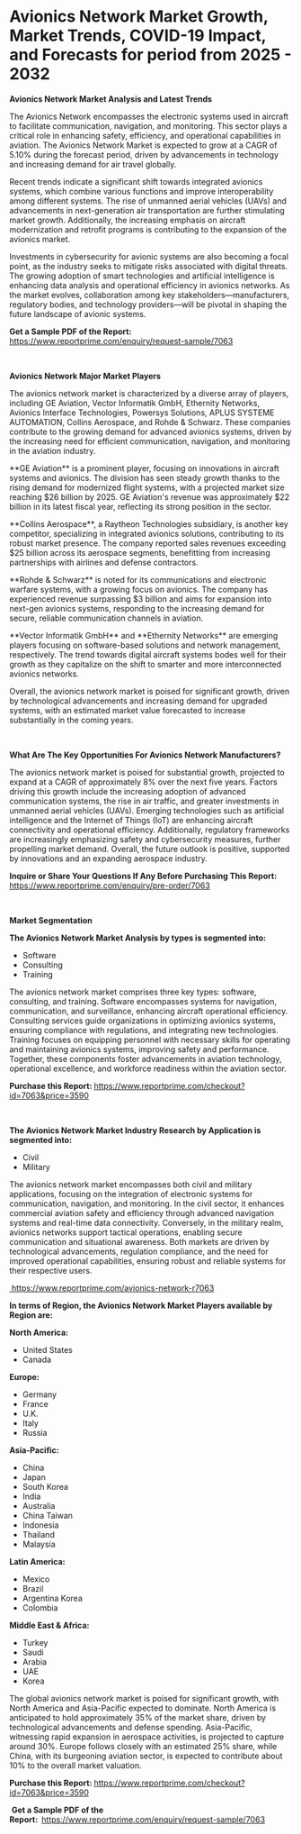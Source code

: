 <p><h1>Avionics Network Market Growth, Market Trends, COVID-19 Impact, and Forecasts for period from 2025 - 2032</h1></p><p><strong>Avionics Network Market Analysis and Latest Trends</strong></p>
<p><p>The Avionics Network encompasses the electronic systems used in aircraft to facilitate communication, navigation, and monitoring. This sector plays a critical role in enhancing safety, efficiency, and operational capabilities in aviation. The Avionics Network Market is expected to grow at a CAGR of 5.10% during the forecast period, driven by advancements in technology and increasing demand for air travel globally.</p><p>Recent trends indicate a significant shift towards integrated avionics systems, which combine various functions and improve interoperability among different systems. The rise of unmanned aerial vehicles (UAVs) and advancements in next-generation air transportation are further stimulating market growth. Additionally, the increasing emphasis on aircraft modernization and retrofit programs is contributing to the expansion of the avionics market.</p><p>Investments in cybersecurity for avionic systems are also becoming a focal point, as the industry seeks to mitigate risks associated with digital threats. The growing adoption of smart technologies and artificial intelligence is enhancing data analysis and operational efficiency in avionics networks. As the market evolves, collaboration among key stakeholders—manufacturers, regulatory bodies, and technology providers—will be pivotal in shaping the future landscape of avionic systems.</p></p>
<p><strong>Get a Sample PDF of the Report:&nbsp;</strong> <a href="https://www.reportprime.com/enquiry/request-sample/7063?utm_campaign=4575&utm_medium=2&utm_source=Github&utm_content=ia&utm_term=17052025&utm_id=avionics-network">https://www.reportprime.com/enquiry/request-sample/7063</a></p>
<p>&nbsp;</p>
<p><strong>Avionics Network Major Market Players</strong></p>
<p><p>The avionics network market is characterized by a diverse array of players, including GE Aviation, Vector Informatik GmbH, Ethernity Networks, Avionics Interface Technologies, Powersys Solutions, APLUS SYSTEME AUTOMATION, Collins Aerospace, and Rohde & Schwarz. These companies contribute to the growing demand for advanced avionics systems, driven by the increasing need for efficient communication, navigation, and monitoring in the aviation industry.</p><p>**GE Aviation** is a prominent player, focusing on innovations in aircraft systems and avionics. The division has seen steady growth thanks to the rising demand for modernized flight systems, with a projected market size reaching $26 billion by 2025. GE Aviation's revenue was approximately $22 billion in its latest fiscal year, reflecting its strong position in the sector.</p><p>**Collins Aerospace**, a Raytheon Technologies subsidiary, is another key competitor, specializing in integrated avionics solutions, contributing to its robust market presence. The company reported sales revenues exceeding $25 billion across its aerospace segments, benefitting from increasing partnerships with airlines and defense contractors. </p><p>**Rohde & Schwarz** is noted for its communications and electronic warfare systems, with a growing focus on avionics. The company has experienced revenue surpassing $3 billion and aims for expansion into next-gen avionics systems, responding to the increasing demand for secure, reliable communication channels in aviation.</p><p>**Vector Informatik GmbH** and **Ethernity Networks** are emerging players focusing on software-based solutions and network management, respectively. The trend towards digital aircraft systems bodes well for their growth as they capitalize on the shift to smarter and more interconnected avionics networks.</p><p>Overall, the avionics network market is poised for significant growth, driven by technological advancements and increasing demand for upgraded systems, with an estimated market value forecasted to increase substantially in the coming years.</p></p>
<p>&nbsp;</p>
<p><strong>What Are The Key Opportunities For Avionics Network Manufacturers?</strong></p>
<p><p>The avionics network market is poised for substantial growth, projected to expand at a CAGR of approximately 8% over the next five years. Factors driving this growth include the increasing adoption of advanced communication systems, the rise in air traffic, and greater investments in unmanned aerial vehicles (UAVs). Emerging technologies such as artificial intelligence and the Internet of Things (IoT) are enhancing aircraft connectivity and operational efficiency. Additionally, regulatory frameworks are increasingly emphasizing safety and cybersecurity measures, further propelling market demand. Overall, the future outlook is positive, supported by innovations and an expanding aerospace industry.</p></p>
<p><strong>Inquire or Share Your Questions If Any Before Purchasing This Report:</strong> <a href="https://www.reportprime.com/enquiry/pre-order/7063?utm_campaign=4575&utm_medium=2&utm_source=Github&utm_content=ia&utm_term=17052025&utm_id=avionics-network">https://www.reportprime.com/enquiry/pre-order/7063</a></p>
<p>&nbsp;</p>
<p><strong>Market Segmentation</strong></p>
<p><strong>The Avionics Network Market Analysis by types is segmented into:</strong></p>
<p><ul><li>Software</li><li>Consulting</li><li>Training</li></ul></p>
<p><p>The avionics network market comprises three key types: software, consulting, and training. Software encompasses systems for navigation, communication, and surveillance, enhancing aircraft operational efficiency. Consulting services guide organizations in optimizing avionics systems, ensuring compliance with regulations, and integrating new technologies. Training focuses on equipping personnel with necessary skills for operating and maintaining avionics systems, improving safety and performance. Together, these components foster advancements in aviation technology, operational excellence, and workforce readiness within the aviation sector.</p></p>
<p><strong>Purchase this Report:&nbsp;</strong><a href="https://www.reportprime.com/checkout?id=7063&price=3590&utm_campaign=4575&utm_medium=2&utm_source=Github&utm_content=ia&utm_term=17052025&utm_id=avionics-network">https://www.reportprime.com/checkout?id=7063&price=3590</a></p>
<p>&nbsp;</p>
<p><strong>The Avionics Network Market Industry Research by Application is segmented into:</strong></p>
<p><ul><li>Civil</li><li>Military</li></ul></p>
<p><p>The avionics network market encompasses both civil and military applications, focusing on the integration of electronic systems for communication, navigation, and monitoring. In the civil sector, it enhances commercial aviation safety and efficiency through advanced navigation systems and real-time data connectivity. Conversely, in the military realm, avionics networks support tactical operations, enabling secure communication and situational awareness. Both markets are driven by technological advancements, regulation compliance, and the need for improved operational capabilities, ensuring robust and reliable systems for their respective users.</p></p>
<p><a href="https://www.reportprime.com/avionics-network-r7063?utm_campaign=4575&utm_medium=2&utm_source=Github&utm_content=ia&utm_term=17052025&utm_id=avionics-network">&nbsp;https://www.reportprime.com/avionics-network-r7063</a></p>
<p><strong>In terms of Region, the Avionics Network Market Players available by Region are:</strong></p>
<p>
    <p> <strong> North America: </strong>
        <ul>
            <li>United States</li>
            <li>Canada</li>
        </ul>
        </p> 
    <p> <strong> Europe: </strong>
        <ul>
            <li>Germany</li>
            <li>France</li>
            <li>U.K.</li>
            <li>Italy</li>
            <li>Russia</li>
        </ul>
        </p> 
    <p> <strong> Asia-Pacific: </strong>
        <ul>
            <li>China</li>
            <li>Japan</li>
            <li>South Korea</li>
            <li>India</li>
            <li>Australia</li>
            <li>China Taiwan</li>
            <li>Indonesia</li>
            <li>Thailand</li>
            <li>Malaysia</li>
        </ul>
        </p> 
    <p> <strong> Latin America: </strong>
        <ul>
            <li>Mexico</li>
            <li>Brazil</li>
            <li>Argentina Korea</li>
            <li>Colombia</li>
        </ul>
        </p> 
    <p> <strong> Middle East & Africa: </strong>
        <ul>
            <li>Turkey</li>
            <li>Saudi</li>
            <li>Arabia</li>
            <li>UAE</li>
            <li>Korea</li>
        </ul>
    </p>
    </p>
<p><p>The global avionics network market is poised for significant growth, with North America and Asia-Pacific expected to dominate. North America is anticipated to hold approximately 35% of the market share, driven by technological advancements and defense spending. Asia-Pacific, witnessing rapid expansion in aerospace activities, is projected to capture around 30%. Europe follows closely with an estimated 25% share, while China, with its burgeoning aviation sector, is expected to contribute about 10% to the overall market valuation.</p></p>
<p><strong>Purchase this Report: </strong><a href="https://www.reportprime.com/checkout?id=7063&price=3590&utm_campaign=4575&utm_medium=2&utm_source=Github&utm_content=ia&utm_term=17052025&utm_id=avionics-network">https://www.reportprime.com/checkout?id=7063&price=3590</a></p>
<p>&nbsp;<strong>Get a Sample PDF of the Report:&nbsp;&nbsp;</strong><a href="https://www.reportprime.com/enquiry/request-sample/7063?utm_campaign=4575&utm_medium=2&utm_source=Github&utm_content=ia&utm_term=17052025&utm_id=avionics-network">https://www.reportprime.com/enquiry/request-sample/7063</a></p>
<p><strong></strong></p>
<p><p></p><p></p><p></p></p>
